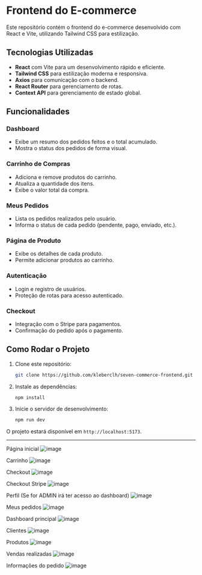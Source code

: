 # Frontend do E-commerce

Este repositório contém o frontend do e-commerce desenvolvido com React e Vite, utilizando Tailwind CSS para estilização.

## Tecnologias Utilizadas
- **React** com Vite para um desenvolvimento rápido e eficiente.
- **Tailwind CSS** para estilização moderna e responsiva.
- **Axios** para comunicação com o backend.
- **React Router** para gerenciamento de rotas.
- **Context API** para gerenciamento de estado global.

## Funcionalidades

### Dashboard
- Exibe um resumo dos pedidos feitos e o total acumulado.
- Mostra o status dos pedidos de forma visual.

### Carrinho de Compras
- Adiciona e remove produtos do carrinho.
- Atualiza a quantidade dos itens.
- Exibe o valor total da compra.

### Meus Pedidos
- Lista os pedidos realizados pelo usuário.
- Informa o status de cada pedido (pendente, pago, enviado, etc.).

### Página de Produto
- Exibe os detalhes de cada produto.
- Permite adicionar produtos ao carrinho.

### Autenticação
- Login e registro de usuários.
- Proteção de rotas para acesso autenticado.

### Checkout
- Integração com o Stripe para pagamentos.
- Confirmação do pedido após o pagamento.

## Como Rodar o Projeto

1. Clone este repositório:
   ```sh
   git clone https://github.com/kleberclh/seven-commerce-frontend.git
   ```
2. Instale as dependências:
   ```sh
   npm install
   ```
3. Inicie o servidor de desenvolvimento:
   ```sh
   npm run dev
   ```

O projeto estará disponível em `http://localhost:5173`.

---


Página inicial
![image](https://github.com/user-attachments/assets/0e69da9b-7d71-4810-935a-0920a167cca9)

Carrinho
![image](https://github.com/user-attachments/assets/6129fee5-236e-4477-99d1-e51a5c99d831)

Checkout
![image](https://github.com/user-attachments/assets/a4581196-d0f9-4440-9653-d98a4de12ace)

Checkout Stripe
![image](https://github.com/user-attachments/assets/e9a8b75a-3516-4d96-a429-2a1bcf3d6035)

Perfil (Se for ADMIN irá ter acesso ao dashboard)
![image](https://github.com/user-attachments/assets/16780bf3-e2f5-4d1b-9c70-5d7476a028e6)

Meus pedidos
![image](https://github.com/user-attachments/assets/f5ae07b6-1485-44cb-9eec-28e80cff37d9)

Dashboard principal
![image](https://github.com/user-attachments/assets/05028241-1bae-40d6-aded-95f9809874b4)

Clientes
![image](https://github.com/user-attachments/assets/86e0bf43-73f9-49c6-a43a-5e7b2ad9b3dd)

Produtos
![image](https://github.com/user-attachments/assets/6f47b1b2-16e5-422a-8e6b-c095eea636ad)

Vendas realizadas
![image](https://github.com/user-attachments/assets/e40f68ba-76ae-49f8-b490-9a75874fd3d7)

Informações do pedido
![image](https://github.com/user-attachments/assets/9f718518-b595-466c-a127-144dd97cbc80)
